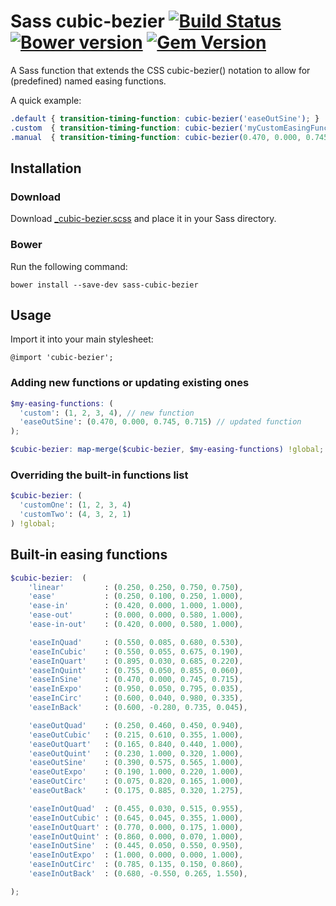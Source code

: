 # Sass cubic-bezier [![Build Status](https://travis-ci.org/danielguillan/sass-cubic-bezier.svg?branch=master)](https://travis-ci.org/danielguillan/sass-cubic-bezier) [![Bower version](https://badge.fury.io/bo/sass-cubic-bezier.svg)](http://badge.fury.io/bo/sass-cubic-bezier) [![Gem Version](https://badge.fury.io/rb/sass-cubic-bezier.svg)](http://badge.fury.io/rb/sass-cubic-bezier)

A Sass function that extends the CSS cubic-bezier() notation to allow for (predefined) named easing functions.

A quick example:

````scss
.default { transition-timing-function: cubic-bezier('easeOutSine'); }
.custom  { transition-timing-function: cubic-bezier('myCustomEasingFunction'); }
.manual  { transition-timing-function: cubic-bezier(0.470, 0.000, 0.745, 0.715); }
````

## Installation

### Download

Download [_cubic-bezier.scss](/stylesheets/_cubic-bezier.scss) and place it in your Sass directory.

### Bower

Run the following command:

    bower install --save-dev sass-cubic-bezier

## Usage

Import it into your main stylesheet:

    @import 'cubic-bezier';

### Adding new functions or updating existing ones

````scss
$my-easing-functions: (
  'custom': (1, 2, 3, 4), // new function
  'easeOutSine': (0.470, 0.000, 0.745, 0.715) // updated function
);

$cubic-bezier: map-merge($cubic-bezier, $my-easing-functions) !global;
````

### Overriding the built-in functions list

````scss
$cubic-bezier: (
  'customOne': (1, 2, 3, 4)
  'customTwo': (4, 3, 2, 1)
) !global;
````

## Built-in easing functions

````scss
$cubic-bezier:  (
    'linear'         : (0.250, 0.250, 0.750, 0.750),
    'ease'           : (0.250, 0.100, 0.250, 1.000),
    'ease-in'        : (0.420, 0.000, 1.000, 1.000),
    'ease-out'       : (0.000, 0.000, 0.580, 1.000),
    'ease-in-out'    : (0.420, 0.000, 0.580, 1.000),

    'easeInQuad'     : (0.550, 0.085, 0.680, 0.530),
    'easeInCubic'    : (0.550, 0.055, 0.675, 0.190),
    'easeInQuart'    : (0.895, 0.030, 0.685, 0.220),
    'easeInQuint'    : (0.755, 0.050, 0.855, 0.060),
    'easeInSine'     : (0.470, 0.000, 0.745, 0.715),
    'easeInExpo'     : (0.950, 0.050, 0.795, 0.035),
    'easeInCirc'     : (0.600, 0.040, 0.980, 0.335),
    'easeInBack'     : (0.600, -0.280, 0.735, 0.045),

    'easeOutQuad'    : (0.250, 0.460, 0.450, 0.940),
    'easeOutCubic'   : (0.215, 0.610, 0.355, 1.000),
    'easeOutQuart'   : (0.165, 0.840, 0.440, 1.000),
    'easeOutQuint'   : (0.230, 1.000, 0.320, 1.000),
    'easeOutSine'    : (0.390, 0.575, 0.565, 1.000),
    'easeOutExpo'    : (0.190, 1.000, 0.220, 1.000),
    'easeOutCirc'    : (0.075, 0.820, 0.165, 1.000),
    'easeOutBack'    : (0.175, 0.885, 0.320, 1.275),

    'easeInOutQuad'  : (0.455, 0.030, 0.515, 0.955),
    'easeInOutCubic' : (0.645, 0.045, 0.355, 1.000),
    'easeInOutQuart' : (0.770, 0.000, 0.175, 1.000),
    'easeInOutQuint' : (0.860, 0.000, 0.070, 1.000),
    'easeInOutSine'  : (0.445, 0.050, 0.550, 0.950),
    'easeInOutExpo'  : (1.000, 0.000, 0.000, 1.000),
    'easeInOutCirc'  : (0.785, 0.135, 0.150, 0.860),
    'easeInOutBack'  : (0.680, -0.550, 0.265, 1.550),

);

````

